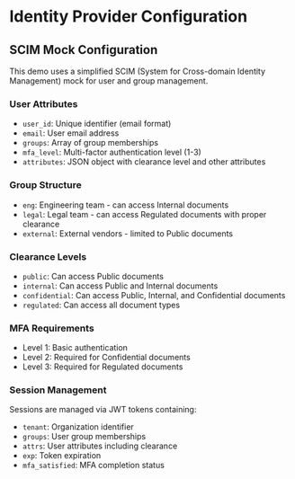 # Identity Provider Configuration

## SCIM Mock Configuration

This demo uses a simplified SCIM (System for Cross-domain Identity Management) mock for user and group management.

### User Attributes

- `user_id`: Unique identifier (email format)
- `email`: User email address
- `groups`: Array of group memberships
- `mfa_level`: Multi-factor authentication level (1-3)
- `attributes`: JSON object with clearance level and other attributes

### Group Structure

- `eng`: Engineering team - can access Internal documents
- `legal`: Legal team - can access Regulated documents with proper clearance
- `external`: External vendors - limited to Public documents

### Clearance Levels

- `public`: Can access Public documents
- `internal`: Can access Public and Internal documents  
- `confidential`: Can access Public, Internal, and Confidential documents
- `regulated`: Can access all document types

### MFA Requirements

- Level 1: Basic authentication
- Level 2: Required for Confidential documents
- Level 3: Required for Regulated documents

### Session Management

Sessions are managed via JWT tokens containing:
- `tenant`: Organization identifier
- `groups`: User group memberships
- `attrs`: User attributes including clearance
- `exp`: Token expiration
- `mfa_satisfied`: MFA completion status
